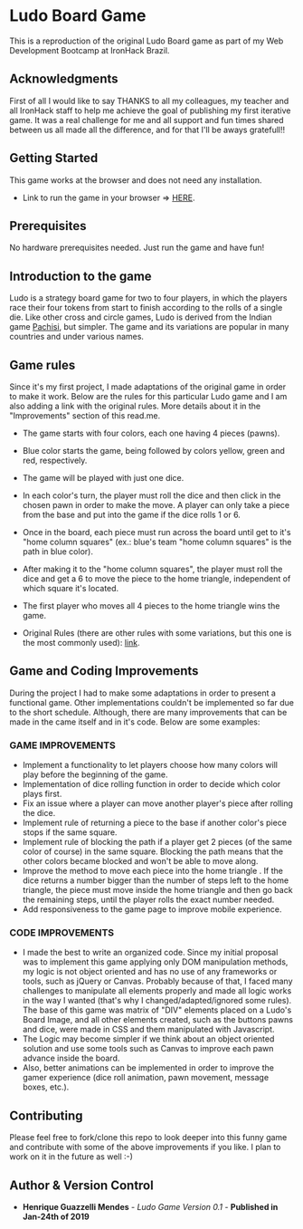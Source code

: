 # Ludo Board Game

This is a reproduction of the original Ludo Board game as part of my Web Development Bootcamp at IronHack Brazil.

## Acknowledgments

First of all I would like to say THANKS to all my colleagues, my teacher and all IronHack staff to help me achieve the goal of publishing my first iterative game. It was a real challenge for me and all support and fun times shared between us all made all the difference, and for that I'll be aways gratefull!!

## Getting Started

This game works at the browser and does not need any installation.

* Link to run the game in your browser => [HERE](https://henriquegmendes.github.io/Ludo-Game-by-Henrique/).

## Prerequisites

No hardware prerequisites needed. Just run the game and have fun!

## Introduction to the game

Ludo is a strategy board game for two to four players, in which the players race their four tokens from start to finish according to the rolls of a single die. Like other cross and circle games, Ludo is derived from the Indian game [Pachisi](https://en.wikipedia.org/wiki/Pachisi), but simpler. The game and its variations are popular in many countries and under various names.

## Game rules

Since it's my first project, I made adaptations of the original game in order to make it work. Below are the rules for this particular Ludo game and I am also adding a link with the original rules. More details about it in the "Improvements" section of this read.me.

* The game starts with four colors, each one having 4 pieces (pawns).
* Blue color starts the game, being followed by colors yellow, green and red, respectively.
* The game will be played with just one dice.
* In each color's turn, the player must roll the dice and then click in the chosen pawn in order to make the move. A player can only take a piece from the base and put into the game if the dice rolls 1 or 6.
* Once in the board, each piece must run across the board until get to it's "home column squares" (ex.: blue's team "home column squares" is the path in blue color).
* After making it to the "home column squares", the player must roll the dice and get a 6 to move the piece to the home triangle, independent of which square it's located.
* The first player who moves all 4 pieces to the home triangle wins the game.

* Original Rules (there are other rules with some variations, but this one is the most commonly used): [link](https://www.mastersofgames.com/rules/ludo-rules-instructions-guide.htm).

## Game and Coding Improvements

During the project I had to make some adaptations in order to present a functional game. Other implementations couldn't be implemented so far due to the short schedule. Although, there are many improvements that can be made in the came itself and in it's code. Below are some examples:

### GAME IMPROVEMENTS

* Implement a functionality to let players choose how many colors will play before the beginning of the game.
* Implementation of dice rolling function in order to decide which color plays first.
* Fix an issue where a player can move another player's piece after rolling the dice.
* Implement rule of returning a piece to the base if another color's piece stops if the same square.
* Implement rule of blocking the path if a player get 2 pieces (of the same color of course) in the same square. Blocking the path means that the other colors became blocked and won't be able to move along.
* Improve the method to move each piece into the home triangle . If the dice returns a number bigger than the number of steps left to the home triangle, the piece must move inside the home triangle and then go back the remaining steps, until the player rolls the exact number needed.
* Add responsiveness to the game page to improve mobile experience.

### CODE IMPROVEMENTS

* I made the best to write an organized code. Since my initial proposal was to implement this game applying only DOM manipulation methods, my logic is not object oriented and has no use of any frameworks or tools, such as jQuery or Canvas. Probably because of that, I faced many challenges to manipulate all elements properly and made all logic works in the way I wanted (that's why I changed/adapted/ignored some rules). The base of this game was matrix of "DIV" elements placed on a Ludo's Board Image, and all other elements created, such as the buttons pawns and dice, were made in CSS and them manipulated with Javascript.
* The Logic may become simpler if we think about an object oriented solution and use some tools such as Canvas to improve each pawn advance inside the board.
* Also, better animations can be implemented in order to improve the gamer experience (dice roll animation, pawn movement, message boxes, etc.).

## Contributing

Please feel free to fork/clone this repo to look deeper into this funny game and contribute with some of the above improvements if you like. I plan to work on it in the future as well :-)

## Author & Version Control

* **Henrique Guazzelli Mendes** - *Ludo Game Version 0.1* - **Published in Jan-24th of 2019**
